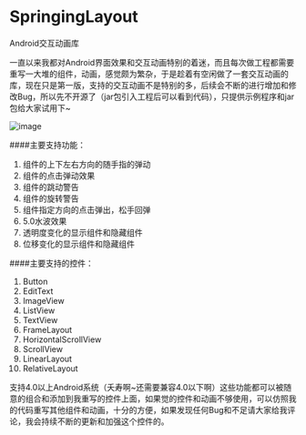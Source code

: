 # SpringingLayout
Android交互动画库

一直以来我都对Android界面效果和交互动画特别的着迷，而且每次做工程都需要重写一大堆的组件，动画，感觉颇为繁杂，于是趁着有空闲做了一套交互动画的库，现在只是第一版，支持的交互动画不是特别的多，后续会不断的进行增加和修改Bug，所以先不开源了（jar包引入工程后可以看到代码），只提供示例程序和jar包给大家试用下~

![image](https://github.com/dayiming/SpringingLayout/blob/master/SpringingLayoutImage.gif)

####主要支持功能：

 1. 组件的上下左右方向的随手指的弹动
 2. 组件的点击弹动效果
 3. 组件的跳动警告
 4. 组件的旋转警告
 5. 组件指定方向的点击弹出，松手回弹
 6. 5.0水波效果
 7. 透明度变化的显示组件和隐藏组件
 8. 位移变化的显示组件和隐藏组件

####主要支持的控件：

 1. Button
 2. EditText
 3. ImageView
 4. ListView
 5. TextView
 6. FrameLayout
 7. HorizontalScrollView
 8. ScrollView
 9. LinearLayout
 10. RelativeLayout

支持4.0以上Android系统（夭寿啊~还需要兼容4.0以下啊）这些功能都可以被随意的组合和添加到我重写的控件上面，如果觉的控件和动画不够使用，可以仿照我的代码重写其他组件和动画，十分的方便，如果发现任何Bug和不足请大家给我评论，我会持续不断的更新和加强这个控件的。
